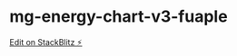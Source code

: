 # mg-energy-chart-v3-fuaple

[Edit on StackBlitz ⚡️](https://stackblitz.com/edit/mg-energy-chart-v3-fuaple)